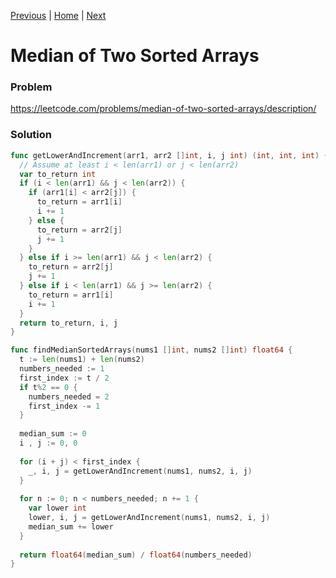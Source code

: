 [Previous](003_longest_substring_without_repeating_chars.md) | [Home](README.md) | [Next](005_longest_palindromic_substring.md)

Median of Two Sorted Arrays
===========================

### Problem
https://leetcode.com/problems/median-of-two-sorted-arrays/description/

### Solution

```go
func getLowerAndIncrement(arr1, arr2 []int, i, j int) (int, int, int) {
  // Assume at least i < len(arr1) or j < len(arr2)
  var to_return int
  if (i < len(arr1) && j < len(arr2)) {
    if (arr1[i] < arr2[j]) {
      to_return = arr1[i]
      i += 1
    } else {
      to_return = arr2[j]
      j += 1
    }
  } else if i >= len(arr1) && j < len(arr2) {
    to_return = arr2[j]
    j += 1
  } else if i < len(arr1) && j >= len(arr2) {
    to_return = arr1[i]
    i += 1
  }
  return to_return, i, j
}

func findMedianSortedArrays(nums1 []int, nums2 []int) float64 {
  t := len(nums1) + len(nums2)
  numbers_needed := 1
  first_index := t / 2
  if t%2 == 0 {
    numbers_needed = 2
    first_index -= 1
  }
  
  median_sum := 0
  i , j := 0, 0
  
  for (i + j) < first_index {
    _, i, j = getLowerAndIncrement(nums1, nums2, i, j)
  }
  
  for n := 0; n < numbers_needed; n += 1 {
    var lower int
    lower, i, j = getLowerAndIncrement(nums1, nums2, i, j)
    median_sum += lower
  }
  
  return float64(median_sum) / float64(numbers_needed)
}
```